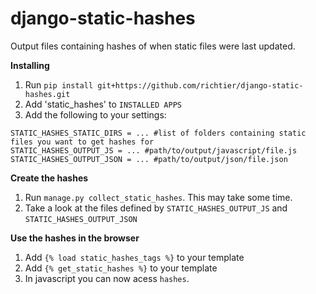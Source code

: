 django-static-hashes
====================

Output files containing hashes of when static files were last updated.

**Installing**

1. Run `pip install git+https://github.com/richtier/django-static-hashes.git`
2. Add 'static_hashes' to `INSTALLED APPS`
3. Add the following to your settings:
```
STATIC_HASHES_STATIC_DIRS = ... #list of folders containing static files you want to get hashes for
STATIC_HASHES_OUTPUT_JS = ... #path/to/output/javascript/file.js
STATIC_HASHES_OUTPUT_JSON = ... #path/to/output/json/file.json
```


**Create the hashes**

1. Run `manage.py collect_static_hashes`. This may take some time.
2. Take a look at the files defined by `STATIC_HASHES_OUTPUT_JS` and `STATIC_HASHES_OUTPUT_JSON`


**Use the hashes in the browser**

1. Add `{% load static_hashes_tags %}` to your template
2. Add `{% get_static_hashes %}` to your template
3. In javascript you can now acess `hashes`.